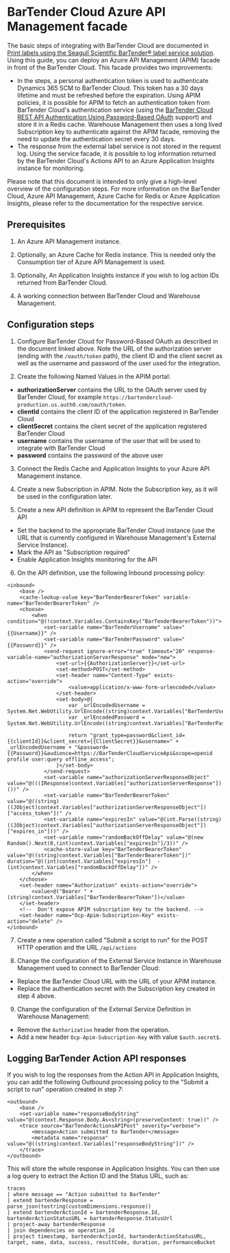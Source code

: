 # BarTender Cloud Azure API Management facade

The basic steps of integrating with BarTender Cloud are documented in [Print labels using the Seagull Scientific BarTender® label service solution](https://learn.microsoft.com/en-us/dynamics365/supply-chain/supply-chain-dev/label-printing-using-bartender). Using this guide, you can deploy an Azuire API Management (APIM) facade in front of the BarTender Cloud. This facade provides two improvements:

* In the steps, a personal authentication token is used to authenticate Dynamics 365 SCM to BarTender Cloud. This token has a 30 days lifetime and must be refreshed before the expiration. Using APIM policies, it is possible for APIM to fetch an authentication token from BarTender Cloud's authentication service (using the [BarTender Cloud REST API Authentication Using Password-Based OAuth](https://support.seagullscientific.com/hc/en-us/articles/16272131900567-BarTender-Cloud-REST-API-Authentication-Using-Password-Based-OAuth) support) and store it in a Redis cache. Warehouse Management then uses a long lived Subscription key to authenticate against the APIM facade, removing the need to update the authentication secret every 30 days.
* The response from the external label service is not stored in the request log. Using the service facade, it is possible to log information returned by the BarTender Cloud's Actions API to an Azure Application Insights instance for monitoring.

Please note that this document is intended to only give a high-level overview of the configuration steps. For more information on the BarTender Cloud, Azure API Management, Azure Cache for Redis or Azure Application Insights, please refer to the documentation for the respective service.

## Prerequisites

1) An Azure API Management instance.

2) Optionally, an Azure Cache for Redis instance. This is needed only the Consumption tier of Azure API Management is used.

3) Optionally, An Application Insights instance if you wish to log action IDs returned from BarTender Cloud.

4) A working connection between BarTender Cloud and Warehouse Management.

## Configuration steps

1) Configure BarTender Cloud for Password-Based OAuth as described in the document linked above. Note the URL of the authorization server (ending with the `/oauth/token` path), the client ID and the client secret as well as the username and password of the user used for the integration.

2) Create the following Named Values in the APIM portal:
* **authorizationServer** contains the URL to the OAuth server used by BarTender Cloud, for example `https://bartendercloud-production.us.auth0.com/oauth/token`.
* **clientId** contains the client ID of the application registered in BarTender Cloud
* **clientSecret** contains the client secret of the application registered BarTender Cloud
* **username** contains the username of the user that will be used to integrate with BarTender Cloud
* **password** contains the password of the above user

3) Connect the Redis Cache and Application Insights to your Azure API Management instance.

4) Create a new Subscription in APIM. Note the Subscription key, as it will be used in the configuration later. 

5) Create a new API definition in APIM to represent the BarTender Cloud API
* Set the backend to the appropriate BarTender Cloud instance (use the URL that is currently configured in Warehouse Management's External Service Instance).
* Mark the API as "Subscription required"
* Enable Application Insights monitoring for the API

6) On the API definition, use the following Inbound processing policy:
```(xml)
<inbound>
    <base />
    <cache-lookup-value key="BarTenderBearerToken" variable-name="BarTenderBearerToken" />
    <choose>
        <when condition="@(!context.Variables.ContainsKey("BarTenderBearerToken"))">
            <set-variable name="BarTenderUsername" value="{{Username}}" />
            <set-variable name="BarTenderPassword" value="{{Password}}" />
            <send-request ignore-error="true" timeout="20" response-variable-name="authorizationServerResponse" mode="new">
                <set-url>{{AuthorizationServer}}</set-url>
                <set-method>POST</set-method>
                <set-header name="Content-Type" exists-action="override">
                    <value>application/x-www-form-urlencoded</value>
                </set-header>
                <set-body>@{
                    var _urlEncodedUsername = System.Net.WebUtility.UrlEncode((string)context.Variables["BarTenderUsername"]);
                    var _urlEncodedPassword = System.Net.WebUtility.UrlEncode((string)context.Variables["BarTenderPassword"]);

                    return "grant_type=password&client_id={{clientId}}&client_secret={{ClientSecret}}&username=" + _urlEncodedUsername + "&password={{Password}}&audience=https://BarTenderCloudServiceApi&scope=openid profile user:query offline_access";
                }</set-body>
            </send-request>
            <set-variable name="authorizationServerResponseObject" value="@(((IResponse)context.Variables["authorizationServerResponse"]).Body.As<JObject>())" />
            <set-variable name="BarTenderBearerToken" value="@((string)((JObject)context.Variables["authorizationServerResponseObject"])["access_token"])" />
            <set-variable name="expiresIn" value="@(int.Parse((string)((JObject)context.Variables["authorizationServerResponseObject"])["expires_in"]))" />
            <set-variable name="randomBackOffDelay" value="@(new Random().Next(0,(int)context.Variables["expiresIn"]/3))" />
            <cache-store-value key="BarTenderBearerToken" value="@((string)context.Variables["BarTenderBearerToken"])" duration="@((int)context.Variables["expiresIn"]  - (int)context.Variables["randomBackOffDelay"])" />
        </when>
    </choose>
    <set-header name="Authorization" exists-action="override">
        <value>@("Bearer " + (string)context.Variables["BarTenderBearerToken"])</value>
    </set-header>
    <!--  Don't expose APIM subscription key to the backend. -->
    <set-header name="Ocp-Apim-Subscription-Key" exists-action="delete" />
</inbound>
```

7) Create a new operation called "Submit a script to run" for the POST HTTP operation and the URL `/api/actions`

8) Change the configuration of the External Service Instance in Warehouse Management used to connect to BarTender Cloud:
* Replace the BarTender Cloud URL with the URL of your APIM instance.
* Replace the authentication secret with the Subscription key created in step 4 above.

9) Change the configuration of the External Service Definition in Warehouse Management: 
* Remove the `Authorization` header from the operation.
* Add a new header `Ocp-Apim-Subscription-Key` with value `$auth.secret$`.

## Logging BarTender Action API responses

If you wish to log the responses from the Action API in Application Insights, you can add the following Outbound processing policy to the "Submit a script to run" operation created in step 7:
```(xml)
<outbound>
    <base />
    <set-variable name="responseBodyString" value="@(context.Response.Body.As<string>(preserveContent: true))" />
    <trace source="BarTenderActionsAPIPost" severity="verbose">
        <message>Action submitted to BarTender</message>
        <metadata name="response" value="@((string)context.Variables["responseBodyString"])" />
    </trace>
</outbound>
```

This will store the whole response in Application Insights. You can then use a log query to extract the Action ID and the Status URL, such as:
```(kusto)
traces
| where message == "Action submitted to BarTender"
| extend bartenderResponse = parse_json(tostring(customDimensions.response))
| extend bartenderActionId = bartenderResponse.Id, bartenderActionStatusURL = bartenderResponse.StatusUrl
| project-away bartenderResponse
| join dependencies on operation_Id
| project timestamp, bartenderActionId, bartenderActionStatusURL, target, name, data, success, resultCode, duration, performanceBucket
```
